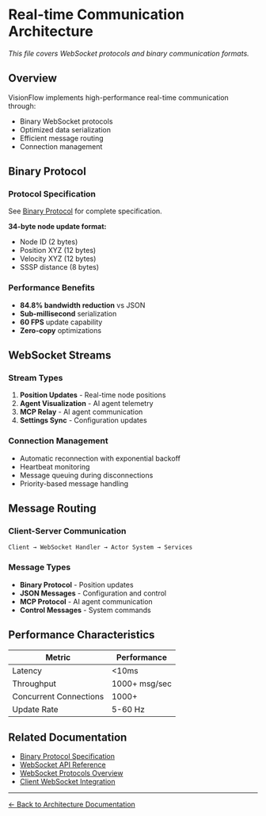 # Real-time Communication Architecture

*This file covers WebSocket protocols and binary communication formats.*

## Overview

VisionFlow implements high-performance real-time communication through:
- Binary WebSocket protocols
- Optimized data serialization
- Efficient message routing
- Connection management

## Binary Protocol

### Protocol Specification
See [Binary Protocol](../api/binary-protocol.md) for complete specification.

**34-byte node update format:**
- Node ID (2 bytes)
- Position XYZ (12 bytes)
- Velocity XYZ (12 bytes)
- SSSP distance (8 bytes)

### Performance Benefits
- **84.8% bandwidth reduction** vs JSON
- **Sub-millisecond** serialization
- **60 FPS** update capability
- **Zero-copy** optimizations

## WebSocket Streams

### Stream Types
1. **Position Updates** - Real-time node positions
2. **Agent Visualization** - AI agent telemetry
3. **MCP Relay** - AI agent communication
4. **Settings Sync** - Configuration updates

### Connection Management
- Automatic reconnection with exponential backoff
- Heartbeat monitoring
- Message queuing during disconnections
- Priority-based message handling

## Message Routing

### Client-Server Communication
```
Client → WebSocket Handler → Actor System → Services
```

### Message Types
- **Binary Protocol** - Position updates
- **JSON Messages** - Configuration and control
- **MCP Protocol** - AI agent communication
- **Control Messages** - System commands

## Performance Characteristics

| Metric | Performance |
|--------|-------------|
| Latency | <10ms |
| Throughput | 1000+ msg/sec |
| Concurrent Connections | 1000+ |
| Update Rate | 5-60 Hz |

## Related Documentation

- [Binary Protocol Specification](../api/binary-protocol.md)
- [WebSocket API Reference](../api/websocket.md)
- [WebSocket Protocols Overview](../api/websocket-protocols.md)
- [Client WebSocket Integration](../client/websocket.md)

---

[← Back to Architecture Documentation](README.md)